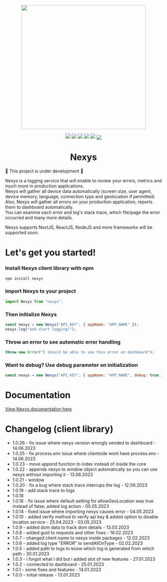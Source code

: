 <p align="center">
  <img src="https://imgur.com/DxcGlDs.png" width="400" />
</p>
<p align="center">
  <span>
    <img src="https://img.shields.io/badge/TypeScript-007ACC?style=for-the-badge&logo=typescript&logoColor=white" />
    <img src="https://img.shields.io/badge/React-20232A?style=for-the-badge&logo=react&logoColor=61DAFB" />
    <img src="https://img.shields.io/badge/next.js-000000?style=for-the-badge&logo=nextdotjs&logoColor=white" />
    <img src="https://img.shields.io/badge/Node.js-339933?style=for-the-badge&logo=nodedotjs&logoColor=white" />
    <img src="https://img.shields.io/badge/License-Apache_2.0-blue.svg" />
    <a href="https://www.npmjs.com/package/nexys">
      <img src="https://nodei.co/npm/nexys.png?downloads=true" align="center" />
    </a>
  </span>
</p>

<h1 align="center">Nexys</h1>

🚧 This project is under development 🚧

Nexys is a logging service that will enable to review your errors, metrics and much more in production applications.\
Nexys will gather all device data automatically (screen size, user agent, device memory, language, connection type and geolocation if permitted)\
Also, Nexys will gather all errors on your production application, reports them to dashboard automatically.\
You can examine each error and log's stack trace, which file/page the error occurred and many more details.

Nexys supports NextJS, ReactJS, NodeJS and more frameworks will be supported soon.

# Let's get you started!

### Install Nexys client library with npm

```bash
npm install nexys
```

### Import Nexys to your project

```javascript
import Nexys from "nexys";
```

### Then initialize Nexys

```javascript
const nexys = new Nexys("API_KEY", { appName: "APP_NAME" });
nexys.log("and start logging!");
```

### Throw an error to see automatic error handling

```javascript
throw new Error("I should be able to see this error on dashboard");
```

### Want to debug? Use debug parameter on initialization

```javascript
const nexys = new Nexys("API_KEY", { appName: "APP_NAME", debug: true });
```

# Documentation

[View Nexys documentation here](https://docs.nexys.app)

# Changelog (client library)

- 1.0.26 - fix issue where nexys version wrongly sended to dashboard - 14.06.2023
- 1.0.25 - fix process.env issue where clientside wont have process.env - 14.06.2023
- 1.0.23 - move append function to index instead of inside the core
- 1.0.22 - appends nexys to window object automatically so you can use nexys without importing it - 13.06.2023
- 1.0.21 - window
- 1.0.20 - fix a bug where stack trace interrups the log - 12.06.2023
- 1.0.19 - add stack trace to logs
- 1.0.18
- 1.0.16 - fix issue where default setting for allowGeoLocation was true instead of false, added log action - 05.05.2023
- 1.0.14 - fixed issue where importing nexys causes error - 04.05.2023
- 1.0.10 - added verify method to verify api key & added option to disable location service - 25.04.2023 - 03.05.2023
- 1.0.9 - added dom data to track dom details - 13.03.2023
- 1.0.8 - added guid to requests and other fixes - 16.02.2023
- 1.0.7 - changed client name to nexys inside packages - 12.02.2023
- 1.0.6 - added log type "ERROR" to sendAllOnType - 02.02.2023
- 1.0.5 - added path to logs to know which log is generated from which path - 30.01.2023
- 1.0.3 - i forgot what i did but i added alot of new features - 27.01.2023
- 1.0.2 - connected to dashboard - 25.01.2023
- 1.0.1 - some fixes and features - 14.01.2023
- 1.0.0 - initial release - 13.01.2023
